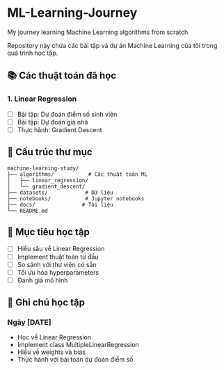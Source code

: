 # ML-Learning-Journey
My journey learning Machine Learning algorithms from scratch

Repository này chứa các bài tập và dự án Machine Learning của tôi trong quá trình học tập.

## 📚 Các thuật toán đã học

### 1. Linear Regression
- [ ] Bài tập: Dự đoán điểm số sinh viên
- [ ] Bài tập: Dự đoán giá nhà
- [ ] Thực hành: Gradient Descent

## 📁 Cấu trúc thư mục

```
machine-learning-study/
├── algorithms/           # Các thuật toán ML
│   ├── linear_regression/
│   └── gradient_descent/
├── datasets/            # Dữ liệu
├── notebooks/           # Jupyter notebooks
├── docs/               # Tài liệu
└── README.md
```

## 🎯 Mục tiêu học tập

- [ ] Hiểu sâu về Linear Regression
- [ ] Implement thuật toán từ đầu
- [ ] So sánh với thư viện có sẵn
- [ ] Tối ưu hóa hyperparameters
- [ ] Đánh giá mô hình

## 📝 Ghi chú học tập

### Ngày [DATE]
- Học về Linear Regression
- Implement class MultipleLinearRegression
- Hiểu về weights và bias
- Thực hành với bài toán dự đoán điểm số
